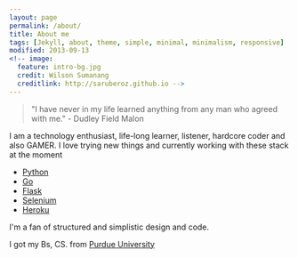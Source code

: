 ```yaml
---
layout: page
permalink: /about/
title: About me
tags: [Jekyll, about, theme, simple, minimal, minimalism, responsive]
modified: 2013-09-13
<!-- image:
  feature: intro-bg.jpg
  credit: Wilson Sumanang
  creditlink: http://saruberoz.github.io -->
---
```


> "I have never in my life learned anything from any man who agreed with me."  -  Dudley Field Malon


I am a technology enthusiast, life-long learner, listener, hardcore coder and also GAMER.
I love trying new things and currently working with these stack at the moment

- [Python](https://www.python.org/)
- [Go](http://golang.org/)
- [Flask](http://flask.pocoo.org/)
- [Selenium](http://docs.seleniumhq.org/)
- [Heroku](https://www.heroku.com/)


I'm a fan of structured and simplistic design and code.

I got my Bs, CS. from [Purdue University](http://www.purdue.edu/)


<!-- This site is to share my knowledge and wisdom to the best of my abilities.[^1]


[^1]: Example: *http://saruberoz.github.io* -->
